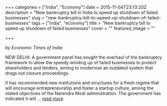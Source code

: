 +++
categories = ["India", "Economy"]
date = 2015-11-04T23:13:20Z
description = "New bankruptcy bill in India to speed up shutdown of failed businesses"
slug = "new-bankruptcy-bill-to-speed-up-shutdown-of-failed-businesses"
tags = ["india", "economy"]
title = "New bankruptcy bill to speed up shutdown of failed businesses"
cover = ""
featured_image = ""

+++

*by Economic Times of India*

NEW DELHI: A government panel has sought the overhaul of the bankruptcy framework to allow the speedy winding up of failed businesses to protect shareholders and lenders, aiming to modernise an outdated system that drags out closure proceedings.

It has recommended new institutions and structures for a fresh regime that will encourage entrepreneurship and foster a startup culture, among the stated objectives of the Narendra Modi administration. The government has indicated it will ...  [read more](http://economictimes.indiatimes.com/articleshow/49665594.cms?utm_source=contentofinterest&utm_medium=text&utm_campaign=cppst)